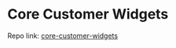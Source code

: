 # Core Customer Widgets

Repo link: [core-customer-widgets](https://bitbucket.org/softhlon/core-customer-widgets)